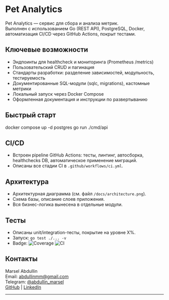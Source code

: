 # Pet Analytics

Pet Analytics — сервис для сбора и анализа метрик.  
Выполнен с использованием Go (REST API), PostgreSQL, Docker, автоматизация CI/CD через GitHub Actions, покрыт тестами.

## Ключевые возможности

- Эндпоинты для healthcheck и мониторинга (Prometheus /metrics)
- Пользовательский CRUD и пагинация
- Стандарты разработки: разделение зависимостей, модульность, тестируемость
- Документированные SQL-модули (sqlc, migrations), кастомные метрики
- Локальный запуск через Docker Compose
- Оформленная документация и инструкции по развертыванию

## Быстрый старт

docker compose up -d postgres 
go run ./cmd/api


## CI/CD

- Встроен pipeline GitHub Actions: тесты, линтинг, автосборка, healthchecks DB, автоматическое применение миграций.
- Описаны все стадии CI в `.github/workflows/ci.yml`.

## Архитектура

- Архитектурная диаграмма (см. файл `/docs/architecture.png`).
- Схема базы, описание слоев приложения.
- Вся бизнес-логика вынесена в отдельные модули.

## Тесты

- Описаны unit/integration-тесты, покрытие на уровне X%.
- Запуск: `go test ./... -v`  
- Badge: ![Coverage](URL_TO_BADGE)  ![CI](URL_TO_CI_BADGE)

## Контакты

Marsel Abdullin  
Email: abdullinmm@gmail.com  
Telegram: [@abdullin_marsel](https://t.me/abdullin_marsel)  
[GitHub](https://github.com/abdullinmm) | [LinkedIn](https://www.linkedin.com/in/marsel-abdullin-291238121/)

---
